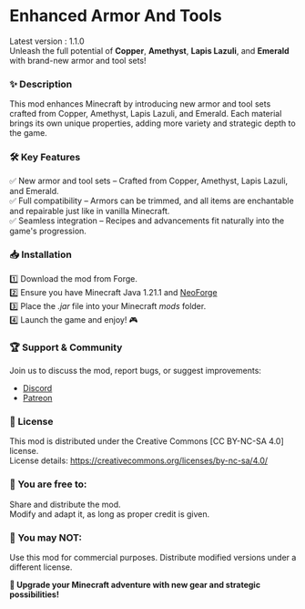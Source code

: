 # Enhanced Armor And Tools
Latest version : 1.1.0  
Unleash the full potential of **Copper**, **Amethyst**, **Lapis Lazuli**, and **Emerald** with brand-new armor and tool sets! 

### ✨ Description 
This mod enhances Minecraft by introducing new armor and tool sets crafted from Copper, Amethyst, Lapis Lazuli, and Emerald. Each material brings its own unique properties, adding more variety and strategic depth to the game.  
  
### 🛠 Key Features
✅ New armor and tool sets – Crafted from Copper, Amethyst, Lapis Lazuli, and Emerald.  
✅ Full compatibility – Armors can be trimmed, and all items are enchantable and repairable just like in vanilla Minecraft.  
✅ Seamless integration – Recipes and advancements fit naturally into the game's progression.  
  
### 📥 Installation 
1️⃣ Download the mod from Forge.  
2️⃣ Ensure you have Minecraft Java 1.21.1 and [NeoForge](https://neoforged.net)  
3️⃣ Place the _.jar_ file into your Minecraft _mods_ folder.  
4️⃣ Launch the game and enjoy! 🎮  

    
### 🏆 Support & Community
Join us to discuss the mod, report bugs, or suggest improvements:  
- [Discord](https://discord.gg/dyPhP8zSvN)  
- [Patreon](https://www.patreon.com/c/GravityBoxGames)  

### 📜 License  
This mod is distributed under the Creative Commons [CC BY-NC-SA 4.0] license.  
License details: https://creativecommons.org/licenses/by-nc-sa/4.0/  

### 📌 You are free to:
Share and distribute the mod.  
Modify and adapt it, as long as proper credit is given.  
  
### 🚫 You may NOT:
Use this mod for commercial purposes.
Distribute modified versions under a different license.

**🚀 Upgrade your Minecraft adventure with new gear and strategic possibilities!**
